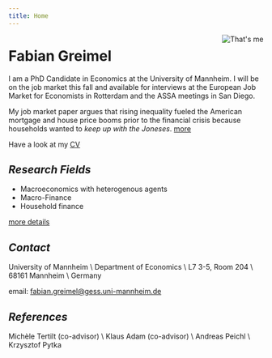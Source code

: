 ```yaml
---
title: Home
---
```


<img class="circular--square" src=/static/portrait.jpg style="max-width:35%;min-width:40px;float:right;" alt="That's me" />


# Fabian Greimel

I am a PhD Candidate in Economics at the University of Mannheim. I will be on the job market this fall and available for interviews at the European Job Market for Economists in Rotterdam and the ASSA meetings in San Diego.

My job market paper argues that rising inequality fueled the American mortgage and house price booms prior to the financial crisis because households wanted to _keep up with the Joneses_. [more](/research/)

Have a look at my [CV](/resume/)

## _Research Fields_

* Macroeconomics with heterogenous agents
* Macro-Finance
* Household finance

 [more details](/research/)

## _Contact_

University of Mannheim \\
Department of Economics \\
L7 3-5, Room 204 \\
68161 Mannheim \\
Germany

email: fabian.greimel@gess.uni-mannheim.de

## _References_

Michèle Tertilt (co-advisor) \\
Klaus Adam (co-advisor) \\
Andreas Peichl \\
Krzysztof Pytka